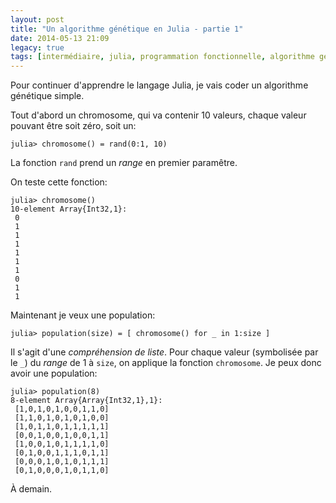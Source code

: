 ```yaml
---
layout: post
title: "Un algorithme génétique en Julia - partie 1"
date: 2014-05-13 21:09
legacy: true
tags: [intermédiaire, julia, programmation fonctionnelle, algorithme génétique]
---
```




Pour continuer d'apprendre le langage Julia, je vais coder un algorithme
génétique simple.

<!-- more -->

Tout d'abord un chromosome, qui va contenir 10 valeurs, chaque valeur pouvant
être soit zéro, soit un:

    julia> chromosome() = rand(0:1, 10)

La fonction `rand` prend un *range* en premier paramêtre.

On teste cette fonction:

    julia> chromosome()
    10-element Array{Int32,1}:
     0
     1
     1
     1
     1
     1
     1
     0
     1
     1

Maintenant je veux une population:

    julia> population(size) = [ chromosome() for _ in 1:size ]

Il s'agit d'une *compréhension de liste*. Pour chaque valeur (symbolisée
par le `_`) du *range* de 1 à `size`, on applique la fonction `chromosome`.
Je peux donc avoir une population:

    julia> population(8)
    8-element Array{Array{Int32,1},1}:
     [1,0,1,0,1,0,0,1,1,0]
     [1,1,0,1,0,1,0,1,0,0]
     [1,0,1,1,0,1,1,1,1,1]
     [0,0,1,0,0,1,0,0,1,1]
     [1,0,0,1,0,1,1,1,1,0]
     [0,1,0,0,1,1,1,0,1,1]
     [0,0,0,1,0,1,0,1,1,1]
     [0,1,0,0,0,1,0,1,1,0]



À demain.



